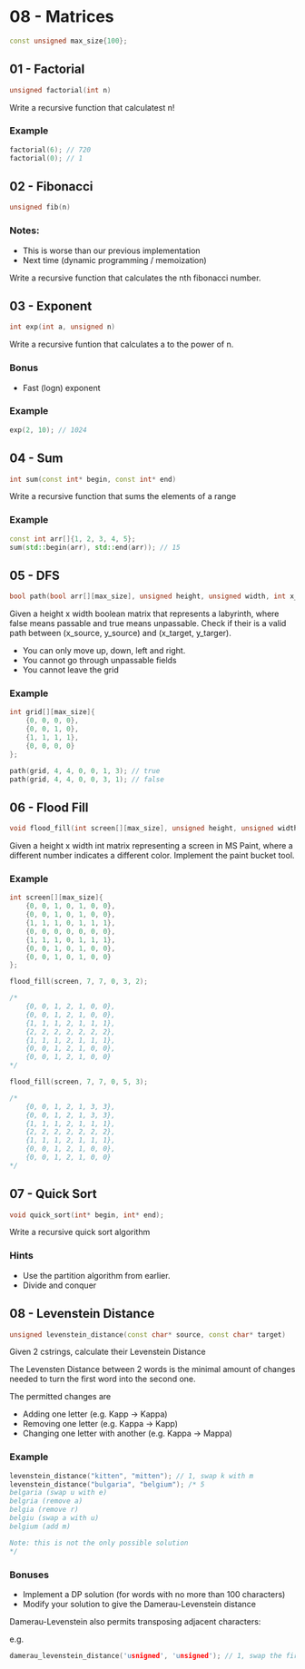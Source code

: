 # 08 - Matrices

```c++
const unsigned max_size{100};
```

## 01 - Factorial

```c++
unsigned factorial(int n)
```

Write a recursive function that calculatest n!

### Example

```c++
factorial(6); // 720
factorial(0); // 1
```

## 02 - Fibonacci

```c++
unsigned fib(n)
```

### Notes:
- This is worse than our previous implementation
- Next time (dynamic programming / memoization)

Write a recursive function that calculates the nth fibonacci number.

## 03 - Exponent

```c++
int exp(int a, unsigned n)
```

Write a recursive funtion that calculates a to the power of n.

### Bonus

- Fast (logn) exponent

### Example

```c++
exp(2, 10); // 1024
```

## 04 - Sum

```c++
int sum(const int* begin, const int* end)
```

Write a recursive function that sums the elements of a range

### Example

```c++
const int arr[]{1, 2, 3, 4, 5};
sum(std::begin(arr), std::end(arr)); // 15
```

## 05 - DFS

```c++
bool path(bool arr[][max_size], unsigned height, unsigned width, int x_source, int y_source, int x_target, int y_target)
```

Given a height x width boolean matrix that represents a labyrinth, where false means passable and true means unpassable. Check if their is a valid path between (x_source, y_source) and (x_target, y_targer).

- You can only move up, down, left and right.
- You cannot go through unpassable fields
- You cannot leave the grid

### Example

```c++
int grid[][max_size]{
    {0, 0, 0, 0},
    {0, 0, 1, 0},
    {1, 1, 1, 1},
    {0, 0, 0, 0}
};

path(grid, 4, 4, 0, 0, 1, 3); // true
path(grid, 4, 4, 0, 0, 3, 1); // false
```

## 06 - Flood Fill

```c++
void flood_fill(int screen[][max_size], unsigned height, unsigned width, unsigned x, unsigned y, unsigned new_color)
```

Given a height x width int matrix representing a screen in MS Paint, where a different number indicates a different color. Implement the paint bucket tool.


### Example

```c++
int screen[][max_size]{
    {0, 0, 1, 0, 1, 0, 0},
    {0, 0, 1, 0, 1, 0, 0},
    {1, 1, 1, 0, 1, 1, 1},
    {0, 0, 0, 0, 0, 0, 0},
    {1, 1, 1, 0, 1, 1, 1},
    {0, 0, 1, 0, 1, 0, 0},
    {0, 0, 1, 0, 1, 0, 0}
};

flood_fill(screen, 7, 7, 0, 3, 2);

/*
    {0, 0, 1, 2, 1, 0, 0},
    {0, 0, 1, 2, 1, 0, 0},
    {1, 1, 1, 2, 1, 1, 1},
    {2, 2, 2, 2, 2, 2, 2},
    {1, 1, 1, 2, 1, 1, 1},
    {0, 0, 1, 2, 1, 0, 0},
    {0, 0, 1, 2, 1, 0, 0}
*/

flood_fill(screen, 7, 7, 0, 5, 3);

/*
    {0, 0, 1, 2, 1, 3, 3},
    {0, 0, 1, 2, 1, 3, 3},
    {1, 1, 1, 2, 1, 1, 1},
    {2, 2, 2, 2, 2, 2, 2},
    {1, 1, 1, 2, 1, 1, 1},
    {0, 0, 1, 2, 1, 0, 0},
    {0, 0, 1, 2, 1, 0, 0}
*/
```

## 07 - Quick Sort

```c++
void quick_sort(int* begin, int* end);
```

Write a recursive quick sort algorithm

### Hints

- Use the partition algorithm from earlier.
- Divide and conquer

## 08 - Levenstein Distance

```c++
unsigned levenstein_distance(const char* source, const char* target)
```

Given 2 cstrings, calculate their Levenstein Distance

The Levensten Distance between 2 words is the minimal amount of changes needed to turn the first word into the second one.

The permitted changes are
- Adding one letter (e.g. Kapp -> Kappa)
- Removing one letter (e.g. Kappa -> Kapp)
- Changing one letter with another (e.g. Kappa -> Mappa)

### Example

```c++
levenstein_distance("kitten", "mitten"); // 1, swap k with m
levenstein_distance("bulgaria", "belgium"); /* 5
belgaria (swap u with e)
belgria (remove a)
belgia (remove r)
belgiu (swap a with u)
belgium (add m)

Note: this is not the only possible solution
*/
```

### Bonuses

- Implement a DP solution (for words with no more than 100 characters)
- Modify your solution to give the Damerau-Levenstein distance

Damerau-Levenstein also permits transposing adjacent characters:

e.g.

```c++
damerau_levenstein_distance('usnigned', 'unsigned'); // 1, swap the first n with the previous s, hardest word in CS btw
```
